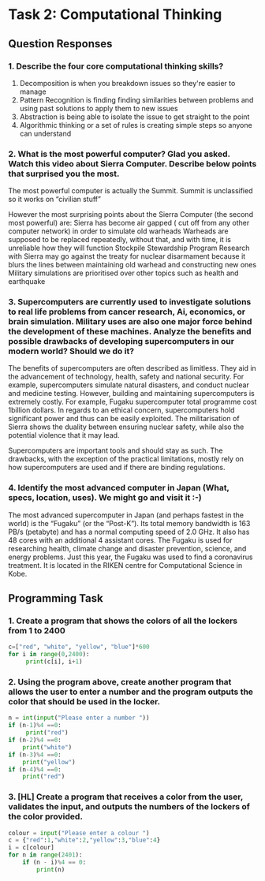 # Task 2: Computational Thinking 

## Question Responses 

### 1. Describe the four core computational thinking skills?

1. Decomposition is when you breakdown issues so they're easier to manage 
1. Pattern Recognition is finding finding similarities between problems and using past solutions to apply them to new issues 
1. Abstraction is being able to isolate the issue to get straight to the point 
1. Algorithmic thinking or a set of rules is creating simple steps so anyone can understand 


### 2. What is the most powerful computer? Glad you asked. Watch this video about Sierra Computer. Describe below points that surprised you the most.
The most powerful computer is actually the Summit. Summit is unclassified so it works on “civilian stuff”


However the most surprising points about the Sierra Computer (the second most powerful) are: 
Sierra has become air gapped ( cut off from any other computer network) in order to simulate old warheads 
Warheads are supposed to be replaced repeatedly, without that, and with time, it is unreliable how they will function 
Stockpile Stewardship Program 
Research with Sierra may go against the treaty for nuclear disarmament because it blurs the lines between maintaining old warhead and constructing new ones 
Military simulations are prioritised over other topics such as health and earthquake 

### 3. Supercomputers are currently used to investigate solutions to real life problems from cancer research, Ai, economics, or brain simulation. Military uses are also one major force behind the development of these machines. Analyze the benefits and possible drawbacks of developing supercomputers in our modern world? Should we do it?

The benefits of supercomputers are often described as limitless. They aid in the advancement of technology, health, safety and national security. For example, supercomputers simulate natural disasters, and conduct nuclear and medicine testing. However, building and maintaining supercomputers is extremely costly. For example, Fugaku supercomputer total programme cost 1billion dollars. In regards to an ethical concern,  supercomputers hold significant power and thus can be easily exploited. The militarisation of Sierra shows the duality between ensuring nuclear safety, while also the potential violence that it may lead. 

Supercomputers are important tools and should stay as such. The drawbacks, with the exception of the practical limitations, mostly rely on how supercomputers are used and if there are binding regulations. 

 ### 4. Identify the most advanced computer in Japan (What, specs, location, uses). We might go and visit it :-) 
 
 The most advanced  supercomputer in Japan (and perhaps fastest in the world) is the “Fugaku” (or the “Post-K”). Its total memory bandwidth is 163 PB/s (petabyte) and has a normal computing speed of 2.0 GHz. It also has 48 cores with an additional 4 assistant cores. The Fugaku is used for researching health, climate change and disaster prevention, science, and energy problems. Just this year, the Fugaku was used to find a coronavirus treatment. It is located in the RIKEN centre for Computational Science in Kobe. 
 
 
## Programming Task 
 
### 1. Create a program that shows the colors of all the lockers from 1 to 2400
```.py
c=["red", "white", "yellow", "blue"]*600
for i in range(0,2400):
     print(c[i], i+1)
```

### 2. Using the program above, create another program that allows the user to enter a number and the program outputs the color that should be used in the locker.

```.py
n = int(input("Please enter a number "))
if (n-1)%4 ==0:
     print("red")
if (n-2)%4 ==0:
    print("white")
if (n-3)%4 ==0:
    print("yellow")
if (n-4)%4 ==0:
    print("red")
```

### 3. [HL] Create a program that receives a color from the user, validates the input,  and outputs the numbers of the lockers of the color provided. 

```.py
colour = input("Please enter a colour ")
c = {"red":1,"white":2,"yellow":3,"blue":4}
i = c[colour]
for n in range(2401):
    if (n - i)%4 == 0:
        print(n)
```


